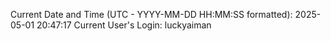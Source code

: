 Current Date and Time (UTC - YYYY-MM-DD HH:MM:SS formatted): 2025-05-01 20:47:17
Current User's Login: luckyaiman
